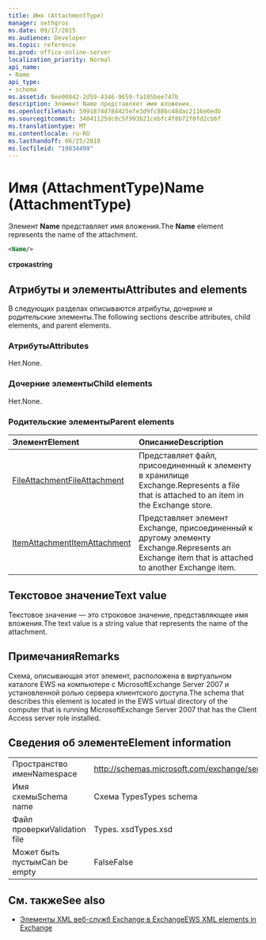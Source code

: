 ```yaml
---
title: Имя (AttachmentType)
manager: sethgros
ms.date: 09/17/2015
ms.audience: Developer
ms.topic: reference
ms.prod: office-online-server
localization_priority: Normal
api_name:
- Name
api_type:
- schema
ms.assetid: 8ee00842-2d59-4346-9659-fa105bee747b
description: Элемент Name представляет имя вложения.
ms.openlocfilehash: 5991874d784425efe3d9fc886c48dac2116e6edb
ms.sourcegitcommit: 34041125dc8c5f993b21cebfc4f8b72f0fd2cb6f
ms.translationtype: MT
ms.contentlocale: ru-RU
ms.lasthandoff: 06/25/2018
ms.locfileid: "19834499"
---
```

# <a name="name-attachmenttype"></a><span data-ttu-id="2a9b8-103">Имя (AttachmentType)</span><span class="sxs-lookup"><span data-stu-id="2a9b8-103">Name (AttachmentType)</span></span>

<span data-ttu-id="2a9b8-104">Элемент **Name** представляет имя вложения.</span><span class="sxs-lookup"><span data-stu-id="2a9b8-104">The **Name** element represents the name of the attachment.</span></span> 
  
```xml
<Name/>
```

<span data-ttu-id="2a9b8-105">**строка**</span><span class="sxs-lookup"><span data-stu-id="2a9b8-105">**string**</span></span>

## <a name="attributes-and-elements"></a><span data-ttu-id="2a9b8-106">Атрибуты и элементы</span><span class="sxs-lookup"><span data-stu-id="2a9b8-106">Attributes and elements</span></span>

<span data-ttu-id="2a9b8-107">В следующих разделах описываются атрибуты, дочерние и родительские элементы.</span><span class="sxs-lookup"><span data-stu-id="2a9b8-107">The following sections describe attributes, child elements, and parent elements.</span></span>
  
### <a name="attributes"></a><span data-ttu-id="2a9b8-108">Атрибуты</span><span class="sxs-lookup"><span data-stu-id="2a9b8-108">Attributes</span></span>

<span data-ttu-id="2a9b8-109">Нет.</span><span class="sxs-lookup"><span data-stu-id="2a9b8-109">None.</span></span>
  
### <a name="child-elements"></a><span data-ttu-id="2a9b8-110">Дочерние элементы</span><span class="sxs-lookup"><span data-stu-id="2a9b8-110">Child elements</span></span>

<span data-ttu-id="2a9b8-111">Нет.</span><span class="sxs-lookup"><span data-stu-id="2a9b8-111">None.</span></span>
  
### <a name="parent-elements"></a><span data-ttu-id="2a9b8-112">Родительские элементы</span><span class="sxs-lookup"><span data-stu-id="2a9b8-112">Parent elements</span></span>

|<span data-ttu-id="2a9b8-113">**Элемент**</span><span class="sxs-lookup"><span data-stu-id="2a9b8-113">**Element**</span></span>|<span data-ttu-id="2a9b8-114">**Описание**</span><span class="sxs-lookup"><span data-stu-id="2a9b8-114">**Description**</span></span>|
|:-----|:-----|
|[<span data-ttu-id="2a9b8-115">FileAttachment</span><span class="sxs-lookup"><span data-stu-id="2a9b8-115">FileAttachment</span></span>](fileattachment.md) <br/> |<span data-ttu-id="2a9b8-116">Представляет файл, присоединенный к элементу в хранилище Exchange.</span><span class="sxs-lookup"><span data-stu-id="2a9b8-116">Represents a file that is attached to an item in the Exchange store.</span></span>  <br/> |
|[<span data-ttu-id="2a9b8-117">ItemAttachment</span><span class="sxs-lookup"><span data-stu-id="2a9b8-117">ItemAttachment</span></span>](itemattachment.md) <br/> |<span data-ttu-id="2a9b8-118">Представляет элемент Exchange, присоединенный к другому элементу Exchange.</span><span class="sxs-lookup"><span data-stu-id="2a9b8-118">Represents an Exchange item that is attached to another Exchange item.</span></span>  <br/> |
   
## <a name="text-value"></a><span data-ttu-id="2a9b8-119">Текстовое значение</span><span class="sxs-lookup"><span data-stu-id="2a9b8-119">Text value</span></span>

<span data-ttu-id="2a9b8-120">Текстовое значение — это строковое значение, представляющее имя вложения.</span><span class="sxs-lookup"><span data-stu-id="2a9b8-120">The text value is a string value that represents the name of the attachment.</span></span>
  
## <a name="remarks"></a><span data-ttu-id="2a9b8-121">Примечания</span><span class="sxs-lookup"><span data-stu-id="2a9b8-121">Remarks</span></span>

<span data-ttu-id="2a9b8-122">Схема, описывающая этот элемент, расположена в виртуальном каталоге EWS на компьютере с MicrosoftExchange Server 2007 и установленной ролью сервера клиентского доступа.</span><span class="sxs-lookup"><span data-stu-id="2a9b8-122">The schema that describes this element is located in the EWS virtual directory of the computer that is running MicrosoftExchange Server 2007 that has the Client Access server role installed.</span></span>
  
## <a name="element-information"></a><span data-ttu-id="2a9b8-123">Сведения об элементе</span><span class="sxs-lookup"><span data-stu-id="2a9b8-123">Element information</span></span>

|||
|:-----|:-----|
|<span data-ttu-id="2a9b8-124">Пространство имен</span><span class="sxs-lookup"><span data-stu-id="2a9b8-124">Namespace</span></span>  <br/> |http://schemas.microsoft.com/exchange/services/2006/types  <br/> |
|<span data-ttu-id="2a9b8-125">Имя схемы</span><span class="sxs-lookup"><span data-stu-id="2a9b8-125">Schema name</span></span>  <br/> |<span data-ttu-id="2a9b8-126">Схема Types</span><span class="sxs-lookup"><span data-stu-id="2a9b8-126">Types schema</span></span>  <br/> |
|<span data-ttu-id="2a9b8-127">Файл проверки</span><span class="sxs-lookup"><span data-stu-id="2a9b8-127">Validation file</span></span>  <br/> |<span data-ttu-id="2a9b8-128">Types. xsd</span><span class="sxs-lookup"><span data-stu-id="2a9b8-128">Types.xsd</span></span>  <br/> |
|<span data-ttu-id="2a9b8-129">Может быть пустым</span><span class="sxs-lookup"><span data-stu-id="2a9b8-129">Can be empty</span></span>  <br/> |<span data-ttu-id="2a9b8-130">False</span><span class="sxs-lookup"><span data-stu-id="2a9b8-130">False</span></span>  <br/> |
   
## <a name="see-also"></a><span data-ttu-id="2a9b8-131">См. также</span><span class="sxs-lookup"><span data-stu-id="2a9b8-131">See also</span></span>

- [<span data-ttu-id="2a9b8-132">Элементы XML веб-служб Exchange в Exchange</span><span class="sxs-lookup"><span data-stu-id="2a9b8-132">EWS XML elements in Exchange</span></span>](ews-xml-elements-in-exchange.md)

